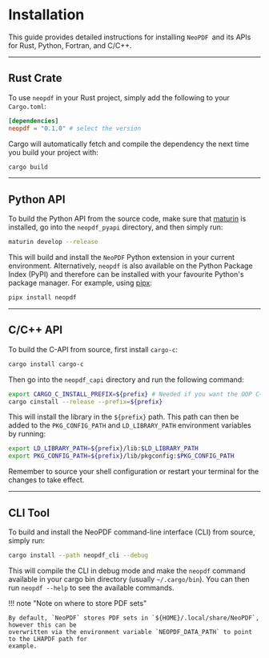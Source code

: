 # Installation

This guide provides detailed instructions for installing `NeoPDF `and its APIs for Rust, Python,
Fortran, and C/C++.

---

## Rust Crate

To use `neopdf` in your Rust project, simply add the following to your `Cargo.toml`:

```toml
[dependencies]
neopdf = "0.1.0" # select the version
```

Cargo will automatically fetch and compile the dependency the next time you build your project with:

```bash
cargo build
```

---

## Python API

To build the Python API from the source code, make sure that [maturin](https://www.maturin.rs/) is
installed, go into the `neopdf_pyapi` directory, and then simply run:

```bash
maturin develop --release
```

This will build and install the `NeoPDF` Python extension in your current environment. Alternatively,
`neopdf` is  also available on the Python Package Index (PyPI) and therefore can be installed with
your favourite Python's package manager. For example, using [pipx](https://pipx.pypa.io/stable/):

```bash
pipx install neopdf
```

---

## C/C++ API

To build the C-API from source, first install `cargo-c`:

```bash
cargo install cargo-c
```

Then go into the `neopdf_capi` directory and run the following command:

```bash
export CARGO_C_INSTALL_PREFIX=${prefix} # Needed if you want the OOP C++ header
cargo cinstall --release --prefix=${prefix}
```

This will install the library in the `${prefix}` path. This path can then be added to the `PKG_CONFIG_PATH`
and `LD_LIBRARY_PATH` environment variables by running:

```bash
export LD_LIBRARY_PATH=${prefix}/lib:$LD_LIBRARY_PATH
export PKG_CONFIG_PATH=${prefix}/lib/pkgconfig:$PKG_CONFIG_PATH
```

Remember to source your shell configuration or restart your terminal for the changes to take effect.

---

## CLI Tool

To build and install the NeoPDF command-line interface (CLI) from source, simply run:

```bash
cargo install --path neopdf_cli --debug
```

This will compile the CLI in debug mode and make the `neopdf` command available in your
cargo bin directory (usually `~/.cargo/bin`). You can then run `neopdf --help` to see
the available commands.

!!! note "Note on where to store PDF sets"

    By default, `NeoPDF` stores PDF sets in `${HOME}/.local/share/NeoPDF`, however this can be
    overwritten via the environment variable `NEOPDF_DATA_PATH` to point to the LHAPDF path for
    example.
